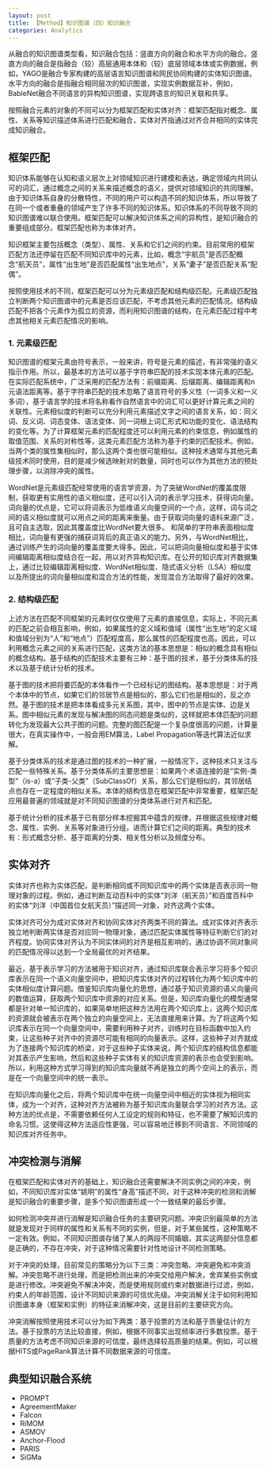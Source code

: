 ```yaml
---
layout: post
title: 【Method】知识图谱（四）知识融合
categories: Analytics
---
```


从融合的知识图谱类型看，知识融合包括：竖直方向的融合和水平方向的融合。竖直方向的融合是指融合（较）高层通用本体和（较）底层领域本体或实例数据，例如，YAGO是融合专家构建的高层语言知识图谱和网民协同构建的实体知识图谱。水平方向的融合是指融合相同层次的知识图谱，实现实例数据互补，例如，BableNet融合不同语言的异构知识图谱，实现跨语言的知识关联和共享。

按照融合元素的对象的不同可以分为框架匹配和实体对齐：框架匹配指对概念、属性、关系等知识描述体系进行匹配和融合，实体对齐指通过对齐合并相同的实体完成知识融合。

## 框架匹配

知识体系能够在认知和语义层次上对领域知识进行建模和表达，确定领域内共同认可的词汇，通过概念之间的关系来描述概念的语义，提供对领域知识的共同理解。由于知识体系自身的分散特性，不同的用户可以构造不同的知识体系，所以导致了在同一个或者重叠的领域产生了许多不同的知识体系。知识体系的不同导致不同的知识图谱难以联合使用。框架匹配可以解决知识体系之间的异构性，是知识融合的重要组成部分。框架匹配也称为本体对齐。

知识框架主要包括概念（类型）、属性、关系和它们之间的约束。目前常用的框架匹配方法还停留在匹配不同知识库中的元素，比如，概念“宇航员”是否匹配概念“航天员”，属性“出生地”是否匹配属性“出生地点”，关系“妻子”是否匹配关系“配偶”。

按照使用技术的不同，框架匹配可以分为元素级匹配和结构级匹配。元素级匹配独立判断两个知识图谱中的元素是否应该匹配，不考虑其他元素的匹配情况。结构级匹配不把各个元素作为孤立的资源，而利用知识图谱的结构，在元素匹配过程中考虑其他相关元素匹配情况的影响。

### 1. 元素级匹配

知识图谱的框架元素由符号表示，一般来讲，符号是元素的描述，有非常强的语义指示作用。所以，最基本的方法可以基于字符串匹配的技术实现本体元素的匹配。在实际匹配系统中，广泛采用的匹配方法有：前缀距离、后缀距离、编辑距离和n元语法距离等。基于字符串匹配的技术忽略了语言符号的多义性（一词多义和一义多词），基于语言学的技术将名称看作自然语言中的词汇可以更好计算元素之间的关联性。元素相似度的判断可以充分利用元素描述文字之间的语言关系，如：同义词、反义词、词态变体、语法变体、同一词根上词汇形式和功能的变化、语法结构的变化等。为了计算框架元素的匹配程度还可以利用元素的约束信息，例如属性的取值范围、关系的对称性等，这类元素匹配方法称为基于约束的匹配技术。例如，当两个类的属性集相似时，那么这两个类也很可能相似。这种技术通常与其他元素级技术同时使用，目的是减少候选映射对的数量，同时也可以作为其他方法的预处理步骤，以消除冲突的属性。

WordNet是元素级匹配经常使用的语言学资源，为了突破WordNet的覆盖度限制，获取更有实用性的语义相似度，还可以引入词的表示学习技术，获得词向量。词向量的优点是，它可以将词表示为低维语义向量空间的一个点，这样，词与词之间的语义相似度就可以用点之间的距离来衡量。由于获取词向量的语料来源广泛，且可自主选取，因此其覆盖度比WordNet要大很多。 和简单的字符串表面相似度相比，词向量有更强的捕获词背后的真正语义的能力。另外，与WordNet相比，通过训练产生的词向量的覆盖度要大得多。因此，可以把词向量相似度和基于实体间编辑距离相似度结合在一起，用以对齐异构知识库。在公开的知识库对齐数据集上，通过比较编辑距离相似度、WordNet相似度、隐式语义分析（LSA）相似度以及所提出的词向量相似度和混合方法的性能，发现混合方法取得了最好的效果。

### 2. 结构级匹配

上述方法在匹配不同框架的元素时仅仅使用了元素的直接信息，实际上，不同元素的匹配之前会相互影响，例如，如果属性的定义域和值域（属性“出生地”的定义域和值域分别为“人”和“地点”）匹配程度高，那么属性的匹配程度也高。因此，可以利用概念元素之间的关系进行匹配，这类方法的基本思想是：相似的概念具有相似的概念结构。基于结构的匹配技术主要有三种：基于图的技术，基于分类体系的技术以及基于统计分析的技术。

基于图的技术把将要匹配的本体看作一个已经标记的图结构。基本思想是：对于两个本体中的节点，如果它们的邻居节点是相似的，那么它们也是相似的，反之亦然。基于图的技术是把本体看成多元关系图，其中，图中的节点是实体、边是关系。图中相似元素的发现与解决图的同态问题是类似的，这样就把本体匹配的问题转化为发现最大公共子图的问题。完整的图匹配是一个复杂度很高的问题，计算量很大，在真实操作中，一般会用EM算法，Label Propagation等迭代算法近似求解。

基于分类体系的技术是通过图的技术的一种扩展，一般情况下，这种技术只关注与匹配一些特殊关系。基于分类体系的主要思想是：如果两个术语连接的是“实例-类型”（is-a）或“子类-父类”（SubClassOf）关系，那么它们是相似的，其邻居结点也存在一定程度的相似关系。本体的结构信息在框架匹配中非常重要，框架匹配应用最普遍的领域就是对不同知识图谱的分类体系进行对齐和匹配。

基于统计分析的技术基于已有部分样本挖掘其中蕴含的规律，并根据这些规律对概念、属性、实例、关系等对象进行分组，进而计算它们之间的距离。典型的技术有：形式概念分析、基于距离的分类、相关性分析以及频度分布。

## 实体对齐

实体对齐也称为实体匹配，是判断相同或不同知识库中的两个实体是否表示同一物理对象的过程。例如，通过判断互动百科中的实体“刘洋（航天员）”和百度百科中的实体“刘洋（中国首位女航天员）”描述同一对象，对齐这两个实体。

实体对齐可分为成对实体对齐和协同实体对齐两类不同的算法。成对实体对齐表示独立地判断两实体是否对应同一物理对象，通过匹配实体属性等特征判断它们的对齐程度。协同实体对齐认为不同实体间的对齐是相互影响的，通过协调不同对象间的匹配情况得以达到一个全局最优的对齐结果。

最近，基于表示学习的方法被用于知识对齐，通过知识库联合表示学习将多个知识库表示在同一个语义向量空间中，把知识库实体对齐的过程转化为两个知识库中的实体相似度计算问题。借鉴知识库向量化的思想，通过基于知识资源的语义向量间的数值运算，获取两个知识库中资源的对应关系。但是，知识库向量化的模型通常都是针对单一知识库的，如果简单地把这种方法用在两个知识库上，这两个知识库的资源就会被表示在两个独立的向量空间上，无法直接用来计算。为了将这两个知识库表示在同一个向量空间中，需要利用种子对齐，训练时在目标函数中加入约束，让这些种子对齐中的资源尽可能有相同的向量表示。这样，这些种子对齐就成为了连接两个知识库的桥梁，对于这些种子实体来说，两个知识库的结构信息都能对其表示产生影响，然后和这些种子实体有关的知识库资源的表示也会受到影响。所以，利用这种方式学习得到的知识库向量就不再是独立的两个空间上的表示，而是在一个向量空间中的统一表示。

在知识库向量化之后，将两个知识库中在统一向量空间中相近的实体视为相同实体，成为一个对齐，这种对齐方法被称为基于知识库向量联合学习的对齐方法。这种方法的优点是，不需要依赖任何人工设定的规则和特征，也不需要了解知识库的命名习惯。这使得这种方法适应性更强，可以容易地迁移到不同语言、不同领域的知识库对齐任务中。

## 冲突检测与消解

在框架匹配和实体对齐的基础上，知识融合还需要解决不同实例之间的冲突，例如，不同知识库对实体“姚明”的属性“身高”描述不同，对于这种冲突的检测和消解是知识融合的重要步骤，是多个知识图谱形成一个一致结果的最后步骤。

如何检测冲突并进行消解是知识融合任务的主要研究问题。冲突识别最简单的方法就是发现对于同样的属性和关系有不同的实例，但是，对于某些属性，这种策略不一定有效。例如，不同知识图谱存储了某人的两段不同婚姻，其实这两部分信息都是正确的，不存在冲突，对于这种情况需要针对性地设计不同检测策略。

对于冲突的处理，目前常见的策略分为以下三类：冲突忽略、冲突避免和冲突消解。冲突忽略不进行处理，而是把检测出来的冲突交给用户解决，舍弃某些实例或是进行修改。冲突避免不解决冲突，而是使用规则或约束对数据进行过滤，例如，约束人的年龄范围，设计不同知识来源的可信优先级。冲突消解关注于如何利用知识图谱本身（框架和实例）的特征来消解冲突，这是目前的主要研究方向。

冲突消解按照使用技术可以分为如下两类：基于投票的方法和基于质量估计的方法。基于投票的方法比较直接，例如，根据不同事实出现频率进行多数投票。基于质量的方法考虑不同知识来源的可信度，最终选择较高质量的结果。例如，可以根据HITS或PageRank算法计算不同数据来源的可信度。

## 典型知识融合系统

- PROMPT
- AgreementMaker
- Falcon
- RiMOM
- ASMOV
- Anchor-Flood
- PARIS
- SiGMa
